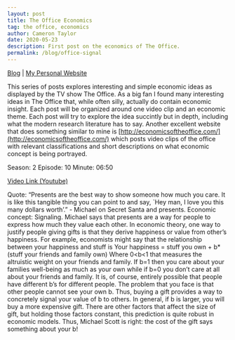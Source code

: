 ```yaml
---
layout: post
title: The Office Economics 
tag: the office, economics
author: Cameron Taylor
date: 2020-05-23
description: First post on the economics of The Office. 
permalink: /blog/office-signal
---
```


[Blog](https://cameronntaylor.github.io/blog/) | [My Personal Website](https://cameronntaylor.github.io/)

This series of posts explores interesting and simple economic ideas as displayed by the TV show The Office. As a big fan I found many interesting ideas in The Office that, while often silly, actually do contain economic insight. Each post will be organized around one video clip and an economic theme. Each post will try to explore the idea succintly but in depth, including what the modern research literature has to say. Another excellent website that does something similar to mine is [http://economicsoftheoffice.com/](http://economicsoftheoffice.com/) which posts video clips of the office with relevant classifications and short descriptions on what economic concept is being portrayed.

Season: 2 
Episode: 10
Minute: 06:50

[Video Link (Youtube)](https://www.youtube.com/watch?v=B6jCMaiTqG0)

Quote: “Presents are the best way to show someone how much you care. It is like this tangible thing you can point to and say, `Hey man, I love you this many dollars worth’.” - Michael on Secret Santa and presents. 
Economic concept: Signaling.
Michael says that presents are a way for people to express how much they value each other. In economic theory, one way to justify people giving gifts is that they derive happiness or value from other’s happiness. For example, economists might say that the relationship between your happiness and stuff is
Your happiness = stuff you own + b*(stuff your friends and family own)
Where 0<b<1 that measures the altruistic weight on your friends and family. If b=1 then you care about your families well-being as much as your own while if b=0 you don’t care at all about your friends and family. It is, of course, entirely possible that people have different b’s for different people. The problem that you face is that other people cannot see your own b. Thus, buying a gift provides a way to concretely signal your value of b to others. In general, if b is larger, you will buy a more expensive gift. There are other factors that affect the size of gift, but holding those factors constant, this prediction is quite robust in economic models. 
Thus, Michael Scott is right: the cost of the gift says something about your b!
